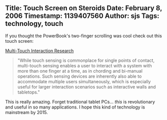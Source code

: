 Title: Touch Screen on Steroids
Date: February 8, 2006
Timestamp: 1139407560
Author: sjs
Tags: technology, touch
----

If you thought the PowerBook's two-finger scrolling was cool check out this touch screen:

<a href="http://mrl.nyu.edu/~jhan/ftirtouch/">Multi-Touch Interaction Research</a>

> "While touch sensing is commonplace for single points of contact, multi-touch sensing enables a user to interact with a system with more than one finger at a time, as in chording and bi-manual operations. Such sensing devices are inherently also able to accommodate multiple users simultaneously, which is especially useful for larger interaction scenarios such as interactive walls and tabletops."

This is really amazing. Forget traditional tablet PCs... <i>this</i> is revolutionary and useful in so many applications. I hope this kind of technology is mainstream by 2015.
